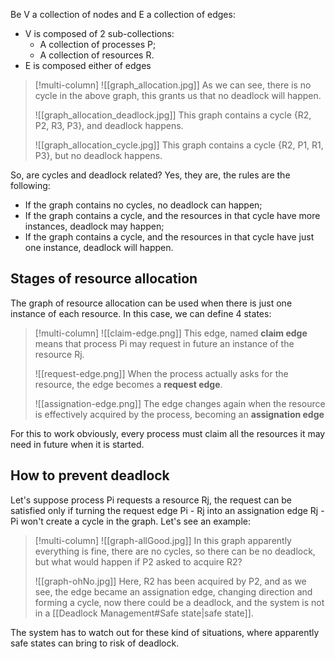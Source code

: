 Be V a collection of nodes and E a collection of edges:
- V is composed of 2 sub-collections:
	- A collection of processes P;
	- A collection of resources R.
- E is composed either of edges

 >[!multi-column]
>![[graph_allocation.jpg]]
>As we can see, there is no cycle in the above graph, this grants us that no deadlock will happen.
>
>![[graph_allocation_deadlock.jpg]]
>This graph contains a cycle {R2, P2, R3, P3}, and deadlock happens.
>
>![[graph_allocation_cycle.jpg]]
>This graph contains a cycle {R2, P1, R1, P3}, but no deadlock happens.

So, are cycles and deadlock related?
Yes, they are, the rules are the following:
- If the graph contains no cycles, no deadlock can happen;
- If the graph contains a cycle, and the resources in that cycle have more instances, deadlock may happen;
- If the graph contains a cycle, and the resources in that cycle have just one instance, deadlock will happen.

## Stages of resource allocation
The graph of resource allocation can be used when there is just one instance of each resource. In this case, we can define 4 states:
>[!multi-column]
>![[claim-edge.png]] 
>This edge, named **claim edge** means that process Pi may request in future an instance of the resource Rj.
>
>![[request-edge.png]]
>When the process actually asks for the resource, the edge becomes a **request edge**.
>
>![[assignation-edge.png]]
>The edge changes again when the resource is effectively acquired by the process, becoming an **assignation edge**

For this to work obviously, every process must claim all the resources it may need in future when it is started.

## How to prevent deadlock
Let's suppose process Pi requests a resource Rj, the request can be satisfied only if turning the request edge Pi - Rj into an assignation edge Rj - Pi won't create a cycle in the graph.
Let's see an example:

>[!multi-column]
>![[graph-allGood.jpg]]
>In this graph apparently everything is fine, there are no cycles, so there can be no deadlock, but what would happen if P2 asked to acquire R2?
>
>![[graph-ohNo.jpg]]
>Here, R2 has been acquired by P2, and as we see, the edge became an assignation edge, changing direction and forming a cycle, now there could be a deadlock, and the system is not in a [[Deadlock Management#Safe state|safe state]].

The system has to watch out for these kind of situations, where apparently safe states can bring to risk of deadlock.